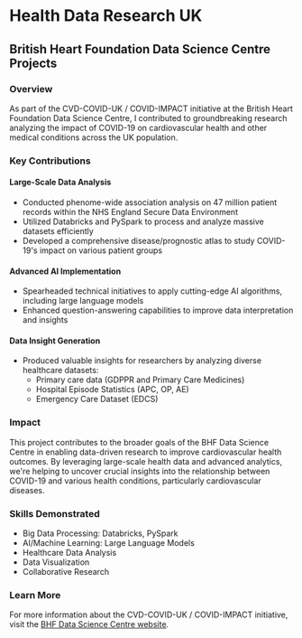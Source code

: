 # Health Data Research UK

## British Heart Foundation Data Science Centre Projects

### Overview

As part of the CVD-COVID-UK / COVID-IMPACT initiative at the British Heart Foundation Data Science Centre, I contributed to groundbreaking research analyzing the impact of COVID-19 on cardiovascular health and other medical conditions across the UK population.

### Key Contributions

#### Large-Scale Data Analysis

* Conducted phenome-wide association analysis on 47 million patient records within the NHS England Secure Data Environment
* Utilized Databricks and PySpark to process and analyze massive datasets efficiently
* Developed a comprehensive disease/prognostic atlas to study COVID-19's impact on various patient groups

#### Advanced AI Implementation

* Spearheaded technical initiatives to apply cutting-edge AI algorithms, including large language models
* Enhanced question-answering capabilities to improve data interpretation and insights

#### Data Insight Generation

* Produced valuable insights for researchers by analyzing diverse healthcare datasets:
  * Primary care data (GDPPR and Primary Care Medicines)
  * Hospital Episode Statistics (APC, OP, AE)
  * Emergency Care Dataset (EDCS)

### Impact

This project contributes to the broader goals of the BHF Data Science Centre in enabling data-driven research to improve cardiovascular health outcomes. By leveraging large-scale health data and advanced analytics, we're helping to uncover crucial insights into the relationship between COVID-19 and various health conditions, particularly cardiovascular diseases.

### Skills Demonstrated

* Big Data Processing: Databricks, PySpark
* AI/Machine Learning: Large Language Models
* Healthcare Data Analysis
* Data Visualization
* Collaborative Research

### Learn More

For more information about the CVD-COVID-UK / COVID-IMPACT initiative, visit the [BHF Data Science Centre website](https://bhfdatasciencecentre.org/areas/cvd-covid-uk-covid-impact/).
